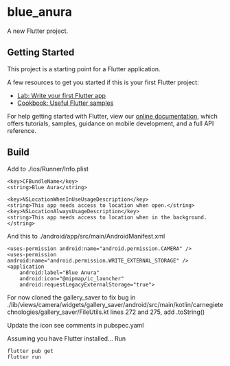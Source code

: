 # blue_anura

A new Flutter project.

## Getting Started

This project is a starting point for a Flutter application.

A few resources to get you started if this is your first Flutter project:

- [Lab: Write your first Flutter app](https://flutter.dev/docs/get-started/codelab)
- [Cookbook: Useful Flutter samples](https://flutter.dev/docs/cookbook)

For help getting started with Flutter, view our
[online documentation](https://flutter.dev/docs), which offers tutorials,
samples, guidance on mobile development, and a full API reference.

## Build

Add to ./ios/Runner/Info.plist

    <key>CFBundleName</key>
    <string>Blue Aura</string>

    <key>NSLocationWhenInUseUsageDescription</key>
    <string>This app needs access to location when open.</string>
    <key>NSLocationAlwaysUsageDescription</key>
    <string>This app needs access to location when in the background.</string>

And this to ./android/app/src/main/AndroidManifest.xml

    <uses-permission android:name="android.permission.CAMERA" />
    <uses-permission android:name="android.permission.WRITE_EXTERNAL_STORAGE" />
    <application
        android:label="Blue Anura"
        android:icon="@mipmap/ic_launcher"
        android:requestLegacyExternalStorage="true">

For now cloned the gallery_saver to fix bug in ./lib/views/camera/widgets/gallery_saver/android/src/main/kotlin/carnegietechnologies/gallery_saver/FileUtils.kt lines 272 and 275, add .toString()

Update the icon see comments in pubspec.yaml

Assuming you have Flutter installed... Run 

    flutter pub get
    flutter run
